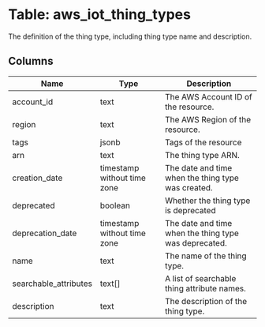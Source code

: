 
# Table: aws_iot_thing_types
The definition of the thing type, including thing type name and description.
## Columns
| Name        | Type           | Description  |
| ------------- | ------------- | -----  |
|account_id|text|The AWS Account ID of the resource.|
|region|text|The AWS Region of the resource.|
|tags|jsonb|Tags of the resource|
|arn|text|The thing type ARN.|
|creation_date|timestamp without time zone|The date and time when the thing type was created.|
|deprecated|boolean|Whether the thing type is deprecated|
|deprecation_date|timestamp without time zone|The date and time when the thing type was deprecated.|
|name|text|The name of the thing type.|
|searchable_attributes|text[]|A list of searchable thing attribute names.|
|description|text|The description of the thing type.|
